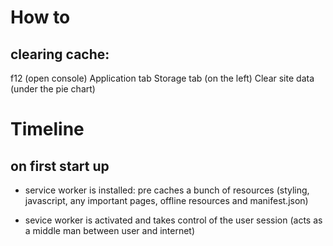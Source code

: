 # How to

## clearing cache:
f12 (open console)
Application tab
Storage tab (on the left)
Clear site data (under the pie chart)

# Timeline
## on first start up

- service worker is installed: pre caches a bunch of resources (styling, javascript, any important pages, offline resources and manifest.json)

- sevice worker is activated and takes control of the user session (acts as a middle man between user and internet)

